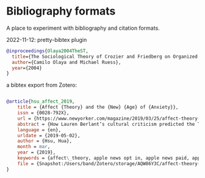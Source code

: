 # Bibliography formats

A place to experiment with bibliography and citation formats.

2022-11-12: pretty-bibtex plugin

```bibtex
@inproceedings{Olaya2004TheST,
  title={The Sociological Theory of Crozier and Friedberg on Organized Action Seen Through a Simulation Model},
  author={Camilo Olaya and Michael Ruess},
  year={2004}
}
```

a bibtex export from Zotero:

```bibtex

@article{hsu_affect_2019,
	title = {Affect {Theory} and the {New} {Age} of {Anxiety}},
	issn = {0028-792X},
	url = {https://www.newyorker.com/magazine/2019/03/25/affect-theory-and-the-new-age-of-anxiety},
	abstract = {How Lauren Berlant’s cultural criticism predicted the Trumping of politics.},
	language = {en},
	urldate = {2019-05-02},
	author = {Hsu, Hua},
	month = mar,
	year = {2019},
	keywords = {affect\_theory, apple news opt in, apple news paid, apple news preview},
	file = {Snapshot:/Users/band/Zotero/storage/AQW86Y3C/affect-theory-and-the-new-age-of-anxiety.html:text/html},
}
```
